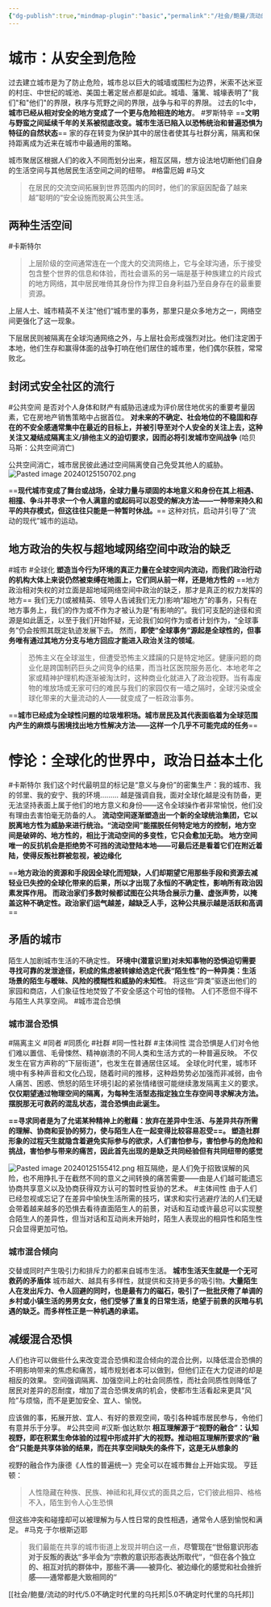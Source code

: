 ```yaml
---
{"dg-publish":true,"mindmap-plugin":"basic","permalink":"/社会/鲍曼/流动的时代/4.0集体失联/","dgPassFrontmatter":true}
---
```


# 城市：从安全到危险
过去建立城市是为了防止危险，城市总以巨大的城墙或围栏为边界，米索不达米亚的村庄、中世纪的城池、美国土著定居点都是如此。城墙、藩篱、城壕表明了"我们"和"他们"的界限，秩序与荒野之间的界限，战争与和平的界限。
过去的1c中，**城市已经从相对安全的地方变成了一个更与危险相连的地方**。
#罗斯特辛
==**文明与野蛮之间延续千年的关系被彻底改变。城市生活已陷入以恐怖统治和普遍恐惧为特征的自然状态**==
家的存在转变为保护其中的居住者使其与社群分离，隔离和保持距离成为近来在城市中最通用的策略。

城市聚居区根据人们的收入不同而划分出来，相互区隔，想方设法地切断他们自身的生活空间与其他居民生活空间之间的纽带。
#格雷厄姆 #马文
>在居民的交流空间拓展到世界范围内的同时，他们的家庭因配备了越来越”聪明的“安全设施而脱离公共生活。

## 两种生活空间
#卡斯特尔 
>上层阶级的空间通常连在一个庞大的交流网络上，它与全球沟通，乐于接受包含整个世界的信息和体验，而社会谱系的另一端是基于种族建立的片段式的地方网络，其中居民唯倚其身份作为捍卫自身利益乃至自身存在的最重要资源。

上层人士、城市精英不关注”他们“城市里的事务，那里只是众多地方之一，网络空间更强化了这一现象。

下层居民则被隔离在全球沟通网络之外，与上层社会形成强烈对比。他们注定困于本地，他们生存和赢得体面的战争打响在他们居住的城市里，他们偶尔获胜，常常败北。

## 封闭式安全社区的流行
#公共空间 
是否对个人身体和财产有威胁迅速成为评价居住地优劣的重要考量因素，它在房地产销售策略中占据首位。
**对未来的不确定、社会地位的不稳固和存在的不安全感通常集中在最近的目标上，并被引导至对个人安全的关注上去，这种关注又凝结成隔离主义/排他主义的迫切要求，因而必将引发城市空间战争**
(哈贝马斯：公共空间消亡)

公共空间消亡，城市居民彼此通过空间隔离使自己免受其他人的威胁。
![Pasted image 20240125150702.png](/img/user/Pasted%20image%2020240125150702.png)

==**现代城市变成了舞台或战场，全球力量与顽固的本地意义和身份在其上相遇、相撞、争斗并寻求一个令人满意的或起码可以忍受的解决方法——一种带来持久和平的共存模式，但这往往只能是一种暂时休战。**==
这种对抗，启动并引导了“流动的现代”城市的运动。
## 地方政治的失权与超地域网络空间中政治的缺乏
#城市 #全球化 
**塑造当今行为环境的真正力量在全球空间内流动，而我们政治行动的机构大体上来说仍然被束缚在地面上，它们同从前一样，还是地方性的**
==地方政治相对失权的对立面是超地域网络空间中政治的缺乏，那才是真正的权力发挥的地方==
我们无力(或被精英、领导人告诫我们无力)影响“超地方”的事务，只有在地方事务上，我们的作为或不作为才被认为是“有影响的”。我们可支配的途径和资源是如此匮乏，以至于我们开始怀疑，无论我们如何作为或者计划作为，“全球事务”仍会按照其既定轨迹发展下去。
然而，**即使“全球事务”源起是全球性的，但事务唯有通过其地方分支与地方回应才能进入政治关注的领域**。
>恐怖主义在全球滋生，但遭受恐怖主义蹂躏的只是特定地区。健康问题的商业化是跨国制药巨头之间竞争的结果，而当社区医院服务恶化、本地老年之家或精神护理机构逐渐被淘汰时，这种商业化就进入了政治视野。当有毒废物的堆放场或无家可归的难民与我们的家园仅有一墙之隔时，全球污染或全球化带来的大量流动的人——就变成了一桩政治事务。

==**城市已经成为全球性问题的垃圾堆积场。城市居民及其代表面临着为全球范围内产生的麻烦与困境找出地方性解决方法——这样一个几乎不可能完成的任务**==
# 悖论：全球化的世界中，政治日益本土化
#卡斯特尔 
我们这个时代最明显的标记是“意义与身份”的密集生产：我的城市、我的邻里、我的安宁、我的环境.........
越是强调自我，面对全球化越是没有防备，更无法坚持表面上属于他们的地方意义和身份——这令全球操作者非常愉悦，他们没有理由去害怕毫无防备的人。
**流动空间逐渐塑造出一个新的全球统治集团，它以脱离地方性为威胁来进行统治。“流动空间”能摆脱任何特定地方的控制，地方空间是破碎的、地方性的，相比于流动空间的多变性，它只会愈加无助。
地方空间唯一的反抗机会是拒绝势不可挡的流动登陆本地——可最后还是看着它们在附近着陆，使得反叛社群被忽视，被边缘化**

==**地方政治的资源和手段因全球化而短缺，人们却期望它用那些手段和资源去减轻业已失控的全球化带来的后果，所以才出现了永恒的不确定性，影响所有政治因素发挥作用。
而政治家们多数时候都试图在公共场合展示力量、虚张声势，以掩盖这种不确定性。政治家们运气越差，越缺乏人手，这种公共展示越是活跃和高调**==
## 矛盾的城市
陌生人加剧城市生活的不确定性。
**环境中(潜意识里)对未知事物的恐惧迫切需要寻找可靠的发泄途径，积成的焦虑被转嫁给选定代表“陌生性”的一种异类：生活场景的陌生与暧昧、风险的模糊性和威胁的未知性**。
将这些“异类”驱逐出他们的家园和商店，人们象征性地焚毁了不安全感这个可怕的怪物。
人们不愿但不得不与陌生人共享空间。
#城市混合恐惧
### 城市混合恐惧
#隔离主义 #同者 #同质化 #社群 #同一性社群 #主体间性 
混合恐惧是人们对令他们难以置信、毛骨悚然、精神崩溃的不同人类和生活方式的一种普遍反映。
不仅发生在官方声称的“下层街道”，也发生在普通居住区域。
全球化时代里，城市环境中有多种声音和文化凸现，随着时间的推移，这种趋势势必加强而非减弱，由令人痛苦、困惑、愤怒的陌生环境引起的紧张情绪很可能继续激发隔离主义的要求。
**仅仅期望通过物理空间的隔离，为每种生活型态指定独立生存空间寻求解决方法。摆脱那无可救药的混乱状态，混合恐惧由此诞生。**

**==寻求同者是为了允诺某种精神上的慰藉：放弃在差异中生活、与差异共存所需的理解、协商和妥协的努力，使与陌生人在一起变得比较容易忍受==。
塑造社群形象的过程天生就隐含着避免实际参与的欲求，人们害怕参与，害怕参与的危险和挑战，害怕参与带来的痛苦，因此首先出现的是缺乏共同经验但有共同纽带的感觉**

![Pasted image 20240125155412.png](/img/user/Pasted%20image%2020240125155412.png)
相互隔绝，是人们免于招致误解的风险，也不用挣扎于在截然不同的意义之间转换的痛苦需要——由是人们越可能遗忘协商共享意义以及协商获得双方认可的暂时性妥协的艺术。
#主体间性 
由于人们已经忽视或忘记了在差异中愉快生活所需的技巧，谋求和实行逃避疗法的人们无疑会带着越来越多的恐惧去看待直面陌生人的前景，对话和互动或许最总可以实现整合陌生人的差异性，但当对话和互动尚未开始时，陌生人表现出的相异性和陌生性只会显得更加可怕。
### 城市混合倾向
交替或同时产生吸引力和排斥力的都来自城市生活。
**城市生活天生就是一个无可救药的矛盾体**
城市越大、越具有多样性，就提供和支持更多的吸引物。**大量陌生人在发出斥力、令人回避的同时，也是最有力的磁石，吸引了一批批厌倦了单调的乡村或小镇生活的男男女女，他们受够了重复的日常生活，绝望于前景的灰暗与机遇的缺乏。而多样性正是一种机遇的承诺。**

## 减缓混合恐惧
人们也许可以做些什么来改变混合恐惧和混合倾向的混合比例，以降低混合恐惧的不明影响带来的焦虑和痛苦，城市规划者本可以做到，但他们正在大力促进的却是相反的效果。
空间强调隔离、加强空间上的社会同质性，而社会同质性则降低了居民对差异的忍耐度，增加了混合恐惧发病的机会，使都市生活看起来更具“风险”与烦恼，而不是更加安全、宜人、愉悦。

应该做的事，拓展开放、宜人、有好的景观空间，吸引各种城市居民参与，令他们有意并乐于分享。
#公共空间 
#汉斯·伽达默尔
**相互理解源于“视野的融合”：认知视野，即在积累生命体验的过程中形成并扩大的视野。推动相互理解所要求的“融合”只能是共享体验的结果，而在共享空间缺失的条件下，这是无从想象的**

视野的融合作为康德《人性的普遍统一》完全可以在城市舞台上开始实现。
亨廷顿：
>人性隐藏在种族、民族、神祗和礼拜仪式的面具之后，它们彼此相异、格格不入，陌生到令人心生恐惧

但这些冲突和碰撞却可以被理解为与人性日常的良性相遇，通常令人感到愉悦和满足。
#马克·于尔根斯迈耶
>我们最能在共享的城市街道上发现并明白这一点，**尽管现在“世俗意识形态对于反叛的表达”多半会为“宗教的意识形态表达所取代”，“但在各个独立的、相互对抗的群体中，那些不满——被异化、被边缘化的感觉和社会挫折感——通常都是大致相同的”**

[[社会/鲍曼/流动的时代/5.0不确定时代里的乌托邦\|5.0不确定时代里的乌托邦]]

